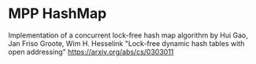 MPP HashMap
===========

Implementation of a concurrent lock-free hash map algorithm by
Hui Gao, Jan Friso Groote, Wim H. Hesselink 
"Lock-free dynamic hash tables with open addressing"
https://arxiv.org/abs/cs/0303011
